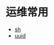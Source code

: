 # 运维常用
- [sh](https://amoffat.github.io/sh/)
- [uuid](http://link.zhihu.com/?target=https%3A//docs.python.org/2/library/uuid.html)
